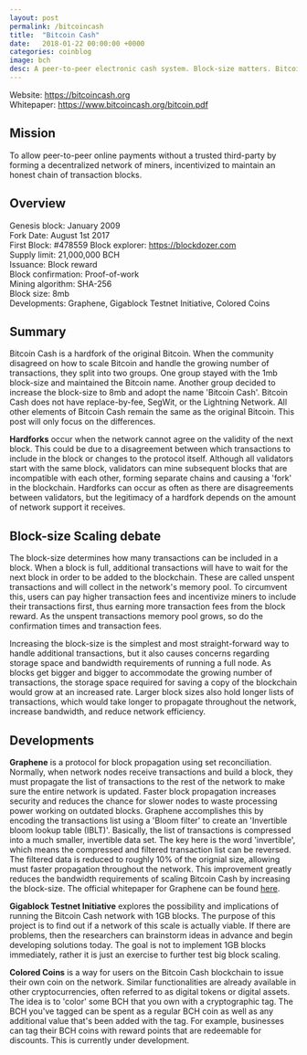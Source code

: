 ```yaml
---
layout: post
permalink: /bitcoincash
title:  "Bitcoin Cash"
date:   2018-01-22 00:00:00 +0000
categories: coinblog
image: bch
desc: A peer-to-peer electronic cash system. Block-size matters. Bitcoin Cash (BCH).
---
```

Website: <a href="https://bitcoincash.org">https://bitcoincash.org</a><br>
Whitepaper: <a href="https://www.bitcoincash.org/bitcoin.pdf">https://www.bitcoincash.org/bitcoin.pdf</a>

<h2>Mission</h2>
To allow peer-to-peer online payments without a trusted third-party by forming a decentralized network of miners, incentivized to maintain an honest chain of transaction blocks.

<h2>Overview</h2>
Genesis block: January 2009<br>
Fork Date: August 1st 2017<br>
First Block: #478559
Block explorer: <a href="https://blockdozer.com">https://blockdozer.com</a><br>
Supply limit: 21,000,000 BCH<br>
Issuance: Block reward<br>
Block confirmation: Proof-of-work<br>
Mining algorithm: SHA-256<br>
Block size: 8mb<br>
Developments: Graphene, Gigablock Testnet Initiative, Colored Coins

<h2>Summary</h2>
Bitcoin Cash is a hardfork of the original Bitcoin. When the community disagreed on how to scale Bitcoin and handle the growing number of transactions, they split into two groups. One group stayed with the 1mb block-size and maintained the Bitcoin name. Another group decided to increase the block-size to 8mb and adopt the name 'Bitcoin Cash'. Bitcoin Cash does not have replace-by-fee, SegWit, or the Lightning Network. All other elements of Bitcoin Cash remain the same as the original Bitcoin. This post will only focus on the differences.

<b>Hardforks</b> occur when the network cannot agree on the validity of the next block. This could be due to a disagreement between which transactions to include in the block or changes to the protocol itself. Although all validators start with the same block, validators can mine subsequent blocks that are incompatible with each other, forming separate chains and causing a 'fork' in the blockchain. Hardforks can occur as often as there are disagreements between validators, but the legitimacy of a hardfork depends on the amount of network support it receives.

<h2>Block-size Scaling debate</h2>

The block-size determines how many transactions can be included in a block. When a block is full, additional transactions will have to wait for the next block in order to be added to the blockchain. These are called unspent transactions and will collect in the network's memory pool. To circumvent this, users can pay higher transaction fees and incentivize miners to include their transactions first, thus earning more transaction fees from the block reward. As the unspent transactions memory pool grows, so do the confirmation times and transaction fees.

Increasing the block-size is the simplest and most straight-forward way to handle additional transactions, but it also causes concerns regarding storage space and bandwidth requirements of running a full node. As blocks get bigger and bigger to accommodate the growing number of transactions, the storage space required for saving a copy of the blockchain would grow at an increased rate. Larger block sizes also hold longer lists of transactions, which would take longer to propagate throughout the network, increase bandwidth, and reduce network efficiency.

<h2>Developments</h2>

<b>Graphene</b> is a protocol for block propagation using set reconciliation. Normally, when network nodes receive transactions and build a block, they must propagate the list of transactions to the rest of the network to make sure the entire network is updated. Faster block propagation increases security and reduces the chance for slower nodes to waste processing power working on outdated blocks. Graphene accomplishes this by encoding the transactions list using a 'Bloom filter' to create an 'Invertible bloom lookup table (IBLT)'. Basically, the list of transactions is compressed into a much smaller, invertible data set. The key here is the word 'invertible', which means the compressed and filtered transaction list can be reversed. The filtered data is reduced to roughly 10% of the orignial size, allowing must faster propagation throughout the network. This improvement greatly reduces the bandwidth requirements of scaling Bitcoin Cash by increasing the block-size. The official whitepaper for Graphene can be found <a href="http://forensics.cs.umass.edu/graphene/graphene-short.pdf">here</a>.

<b>Gigablock Testnet Initiative</b> explores the possibility and implications of running the Bitcoin Cash network with 1GB blocks. The purpose of this project is to find out if a network of this scale is actually viable. If there are problems, then the researchers can brainstorm ideas in advance and begin developing solutions today. The goal is not to implement 1GB blocks immediately, rather it is just an exercise to further test big block scaling.

<b>Colored Coins</b> is a way for users on the Bitcoin Cash blockchain to issue their own coin on the network. Similar functionalities are already available in other cryptocurrencies, often referred to as digital tokens or digital assets. The idea is to 'color' some BCH that you own with a cryptographic tag. The BCH you've tagged can be spent as a regular BCH coin as well as any additional value that's been added with the tag. For example, businesses can tag their BCH coins with reward points that are redeemable for discounts. This is currently under development.